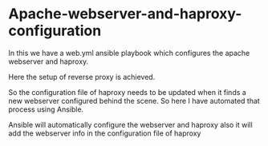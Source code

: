 # Apache-webserver-and-haproxy-configuration

In this we have a web.yml ansible playbook which configures 
the apache webserver and haproxy.

Here the setup of reverse proxy is achieved.

So the configuration file of haproxy needs to be updated when it finds 
a new webserver configured behind the scene.
So here I have automated that process using Ansible.

Ansible will automatically configure the webserver and haproxy also it will
add the webserver info in the configuration file of haproxy
